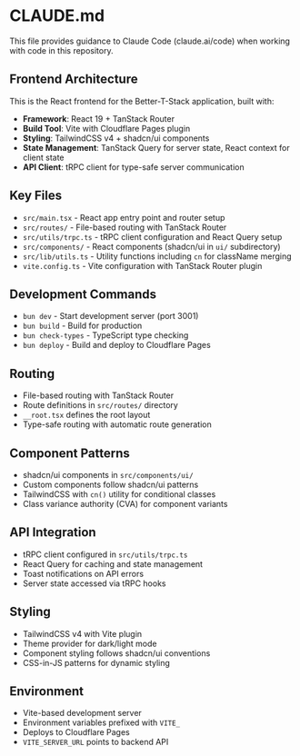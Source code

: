# CLAUDE.md

This file provides guidance to Claude Code (claude.ai/code) when working with code in this repository.

## Frontend Architecture

This is the React frontend for the Better-T-Stack application, built with:

- **Framework**: React 19 + TanStack Router
- **Build Tool**: Vite with Cloudflare Pages plugin
- **Styling**: TailwindCSS v4 + shadcn/ui components
- **State Management**: TanStack Query for server state, React context for client state
- **API Client**: tRPC client for type-safe server communication

## Key Files

- `src/main.tsx` - React app entry point and router setup
- `src/routes/` - File-based routing with TanStack Router
- `src/utils/trpc.ts` - tRPC client configuration and React Query setup
- `src/components/` - React components (shadcn/ui in `ui/` subdirectory)
- `src/lib/utils.ts` - Utility functions including `cn` for className merging
- `vite.config.ts` - Vite configuration with TanStack Router plugin

## Development Commands

- `bun dev` - Start development server (port 3001)
- `bun build` - Build for production
- `bun check-types` - TypeScript type checking
- `bun deploy` - Build and deploy to Cloudflare Pages

## Routing

- File-based routing with TanStack Router
- Route definitions in `src/routes/` directory
- `__root.tsx` defines the root layout
- Type-safe routing with automatic route generation

## Component Patterns

- shadcn/ui components in `src/components/ui/`
- Custom components follow shadcn/ui patterns
- TailwindCSS with `cn()` utility for conditional classes
- Class variance authority (CVA) for component variants

## API Integration

- tRPC client configured in `src/utils/trpc.ts`
- React Query for caching and state management
- Toast notifications on API errors
- Server state accessed via tRPC hooks

## Styling

- TailwindCSS v4 with Vite plugin
- Theme provider for dark/light mode
- Component styling follows shadcn/ui conventions
- CSS-in-JS patterns for dynamic styling

## Environment

- Vite-based development server
- Environment variables prefixed with `VITE_`
- Deploys to Cloudflare Pages
- `VITE_SERVER_URL` points to backend API